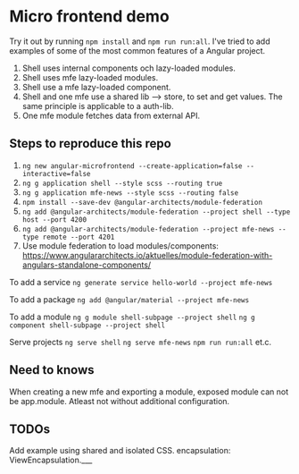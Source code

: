 # Micro frontend demo
Try it out by running `npm install` and `npm run run:all`.
I've tried to add examples of some of the most common features of a Angular project.

1. Shell uses internal components och lazy-loaded modules.
2. Shell uses mfe lazy-loaded modules.
3. Shell use a mfe lazy-loaded component.
4. Shell and one mfe use a shared lib --> store, to set and get values. The same principle is applicable to a auth-lib.
5. One mfe module fetches data from external API.


## Steps to reproduce this repo
1. `ng new angular-microfrontend --create-application=false --interactive=false`
2. `ng g application shell --style scss --routing true`
3. `ng g application mfe-news --style scss --routing false`
4. `npm install --save-dev @angular-architects/module-federation`
5. `ng add @angular-architects/module-federation --project shell --type host --port 4200`
6. `ng add @angular-architects/module-federation --project mfe-news --type remote --port 4201`
7. Use module federation to load modules/components: https://www.angulararchitects.io/aktuelles/module-federation-with-angulars-standalone-components/


To add a service
`ng generate service hello-world --project mfe-news`

To add a package
`ng add @angular/material --project mfe-news`

To add a module
`ng g module shell-subpage --project shell`
`ng g component shell-subpage --project shell`


Serve projects
`ng serve shell`
`ng serve mfe-news`
`npm run run:all`
et.c.

## Need to knows
When creating a new mfe and exporting a module, exposed module can not be app.module. Atleast not without additional configuration.

## TODOs
Add example using shared and isolated CSS. encapsulation: ViewEncapsulation.___